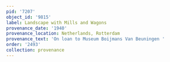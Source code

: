 ```yaml
---
pid: '7207'
object_id: '9815'
label: Landscape with Mills and Wagons
provenance_date: '1940'
provenance_location: Netherlands, Rotterdam
provenance_text: 'On loan to Museum Boijmans Van Beuningen '
order: '2493'
collection: provenance
---
```

